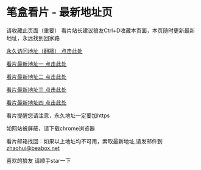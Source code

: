# 笔盒看片 - 最新地址页

请收藏此页面（重要）
看片站长建议狼友Ctrl+D收藏本页面，本页随时更新最新地址，永远找到回家路

[永久访问地址（翻牆） 点击此处](https://beabox.net/)

[看片最新地址一 点击此处](https://hhibpmdvr8t.wiki)

[看片最新地址二 点击此处](https://4pcms9fgvb4u.wiki)

[看片最新地址三 点击此处](https://iikc9twet5x.shop)

[看片最新地址四 点击此处](https://hhibpmdvr8t.wiki)

看片提醒您请注意，永久地址一定要加https

如网站被屏蔽，请下载chrome浏览器

看片邮箱找回：如果以上地址均不可用，索取最新地址,请发邮件到 zhaohui@beabox.net

喜欢的狼友 请顺手star一下